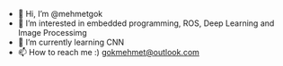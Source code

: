 - 👋 Hi, I’m @mehmetgok
- 👀 I’m interested in embedded programming, ROS, Deep Learning and Image Processimg
- 🌱 I’m currently learning CNN
- 📫 How to reach me :) gokmehmet@outlook.com

<!---
mehmetgok/mehmetgok is a ✨ special ✨ repository because its `README.md` (this file) appears on your GitHub profile.
You can click the Preview link to take a look at your changes.
--->
